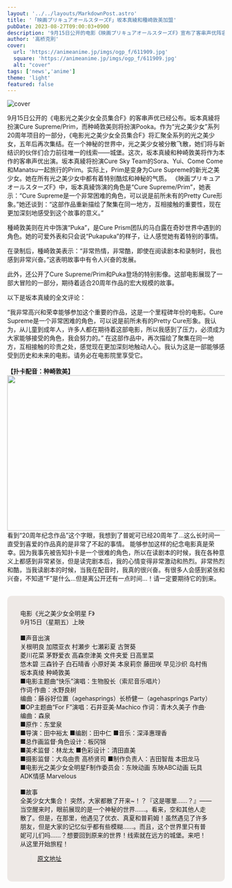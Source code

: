 ```yaml
---
layout: '../../layouts/MarkdownPost.astro'
title: '「映画プリキュアオールスターズF」坂本真綾和種崎敦美加盟'
pubDate: 2023-08-27T09:00:03+0900
description: '9月15日公开的电影《映画プリキュアオールスターズF》宣布了客串声优阵容。坂本真綾将出演Cure Supreme/Prim，而種崎敦美则将出演只会说“Pukapuka”的Puka。'
author: '高桥克則'
cover:
  url: 'https://animeanime.jp/imgs/ogp_f/611909.jpg'
  square: 'https://animeanime.jp/imgs/ogp_f/611909.jpg'
  alt: "cover"
tags: ['news','anime']
theme: 'light'
featured: false
---
```

![cover](https://animeanime.jp/imgs/ogp_f/611909.jpg)

9月15日公开的《电影光之美少女全员集合F》的客串声优已经公布。坂本真綾将扮演Cure Supreme/Prim，而种崎敦美则将扮演Pooka。作为“光之美少女”系列20周年项目的一部分，《电影光之美少女全员集合F》将汇聚全系列的光之美少女，五年后再次集结。在一个神秘的世界中，光之美少女被分散飞散，她们将与新结识的伙伴们合力前往唯一的线索——城堡。这次，坂本真綾和种崎敦美将作为本作的客串声优出演。坂本真綾将扮演Cure Sky Team的Sora、Yui、Come Come和Manatsu一起旅行的Prim。实际上，Prim是变身为Cure Supreme的新光之美少女。她在所有光之美少女中都有着特别酷炫和神秘的气质。
《映画プリキュアオールスターズF》中，坂本真綾饰演的角色是“Cure Supreme/Prim”，她表示：“Cure Supreme是一个非常困难的角色，可以说是前所未有的Pretty Cure形象。”她还谈到：“这部作品重新描绘了聚集在同一地方，互相接触的重要性，现在更加深刻地感受到这个故事的意义。”

種崎敦美则在片中饰演“Puka”，是Cure Prism团队的马白露在奇妙世界中遇到的角色。她的可爱外表和只会说“Pukapuka”的样子，让人感觉她有着特别的事情。

在录制后，種崎敦美表示：“非常热情，非常酷，即使在阅读剧本和录制时，我也感到非常兴奋。”这表明故事中有令人兴奋的发展。

此外，还公开了Cure Supreme/Prim和Puka登场的特别影像。这部电影展现了一部大冒险的一部分，期待着适合20周年作品的宏大规模的故事。

以下是坂本真綾的全文评论：

“我非常高兴和荣幸能够参加这个重要的作品，这是一个里程碑年份的电影。Cure Supreme是一个非常困难的角色，可以说是前所未有的Pretty Cure形象。我认为，从儿童到成年人，许多人都在期待着这部电影，所以我感到了压力，必须成为大家能够接受的角色，我会努力的。”
在这部作品中，再次描绘了聚集在同一地方，互相接触的珍贵之处，感觉现在更加深刻地触动人心。我认为这是一部能够感受到历史和未来的电影。请务必在电影院里享受它。<br><br><span style="font-weight:bold;">【扑卡配音：种崎敦美】</span><br><img src="https://animeanime.jp/imgs/zoom/611908.jpg" class="inline-article-image" width="640" height="360"><br>看到“20周年纪念作品”这个字眼，我想到了普妮可已经20周年了...这么长时间一直受到喜爱的作品真的是非常了不起的事情。 能够参加这样的纪念电影真是荣幸。因为我事先被告知扑卡是一个很难的角色，所以在读剧本的时候，我在各种意义上都感到非常紧张，但是读完剧本后，我的心情变得非常激动和热烈。非常热烈和酷，当我读剧本的时候，当我在配音时，我真的很兴奋。有很多人会感到紧张和兴奋，不知道“F”是什么...但是离公开还有一点时间...！请一定要期待它的到来。<br><br><div style="background-color:#eee9e6; border-radius:10px; padding:30px;">电影《光之美少女全明星 F》<br>9月15日（星期五）上映<br><br>■声音出演<br>关根明良 加隈亚衣 村瀬步 七瀬彩夏 古贺葵<br>菱川花菜 茅野爱衣 高森奈津美 文件夹爱 日高里菜<br>悠木碧 三森铃子 白石晴香 小原好美 本泉莉奈 藤田咲 早见沙织 岛村侑<br>坂本真绫 种崎敦美<br>■电影主题曲“快乐”演唱：生物股长（索尼音乐唱片）<br>作词·作曲：水野良树<br>编曲：藤谷好位置（agehasprings）长桥健一（agehasprings Party）<br>■OP主题曲“For F”演唱：石井亚美·Machico 作词：青木久美子 作曲·编曲：森泉<br>■原作：东堂泉<br>■导演：田中裕太 ■编剧：田中仁 ■音乐：深泽惠理香<br>■总作画监督·角色设计：板冈锦<br>■美术监督：林龙太 ■色彩设计：清田直美<br>■摄影监督：大岛由贵 高桥贤司 ■制作负责人：吉田智哉 本田龙马<br>■电影光之美少女全明星F制作委员会：东映动画 东映ABC动画 玩具 ADK情感 Marvelous<br><br>■故事<br>全美少女大集合！
突然，大家都散了开来~！？『这是哪里……？』——当空醒来时，眼前展现的是一个神秘的世界……。看来，空和其他人走散了。但是，在那里，他遇见了优衣、真夏和普莉姆！虽然遇见了许多朋友，但是大家的记忆似乎都有些模糊……。而且，这个世界里只有普妮可儿们吗……？想要回到原来的世界！线索就在远方的城堡。来吧！从这里开始旅程！

>[原文地址](https://animeanime.jp/article/2023/08/27/79535.html)  
